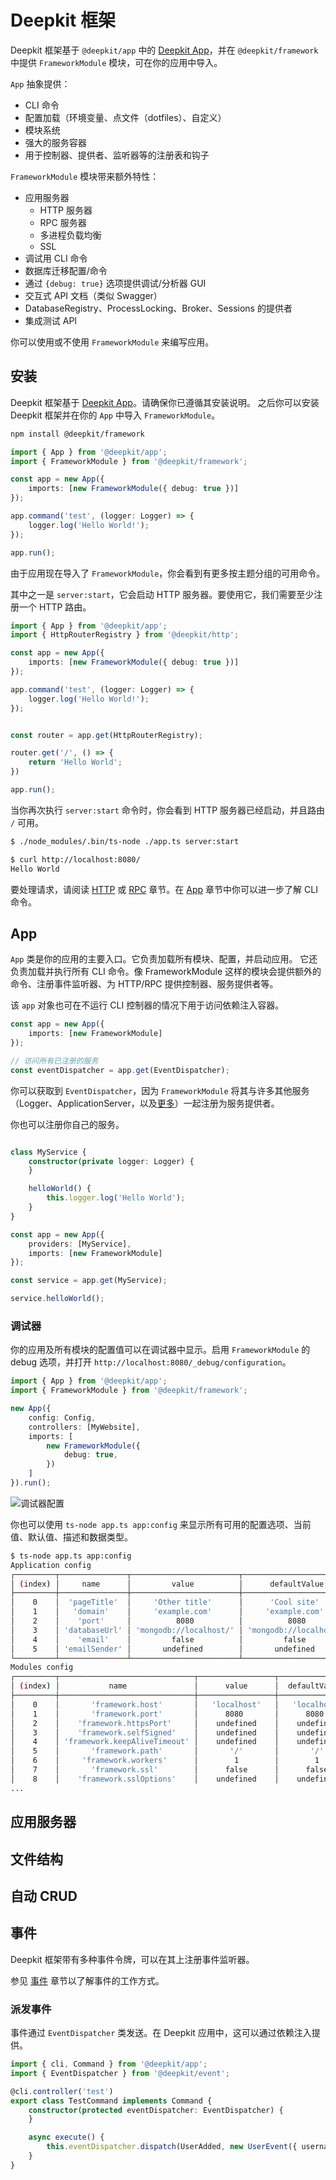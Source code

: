 # Deepkit 框架

Deepkit 框架基于 `@deepkit/app` 中的 [Deepkit App](./app.md)，并在 `@deepkit/framework` 中提供 `FrameworkModule` 模块，可在你的应用中导入。

`App` 抽象提供：

- CLI 命令
- 配置加载（环境变量、点文件（dotfiles）、自定义）
- 模块系统
- 强大的服务容器
- 用于控制器、提供者、监听器等的注册表和钩子

`FrameworkModule` 模块带来额外特性：

- 应用服务器
    - HTTP 服务器
    - RPC 服务器
    - 多进程负载均衡
    - SSL
- 调试用 CLI 命令
- 数据库迁移配置/命令
- 通过 `{debug: true}` 选项提供调试/分析器 GUI
- 交互式 API 文档（类似 Swagger）
- DatabaseRegistry、ProcessLocking、Broker、Sessions 的提供者
- 集成测试 API

你可以使用或不使用 `FrameworkModule` 来编写应用。

## 安装

Deepkit 框架基于 [Deepkit App](./app.md)。请确保你已遵循其安装说明。
之后你可以安装 Deepkit 框架并在你的 `App` 中导入 `FrameworkModule`。

```sh
npm install @deepkit/framework
```

```typescript
import { App } from '@deepkit/app';
import { FrameworkModule } from '@deepkit/framework';

const app = new App({
    imports: [new FrameworkModule({ debug: true })]
});

app.command('test', (logger: Logger) => {
    logger.log('Hello World!');
});

app.run();
```

由于应用现在导入了 `FrameworkModule`，你会看到有更多按主题分组的可用命令。

其中之一是 `server:start`，它会启动 HTTP 服务器。要使用它，我们需要至少注册一个 HTTP 路由。

```typescript
import { App } from '@deepkit/app';
import { HttpRouterRegistry } from '@deepkit/http';

const app = new App({
    imports: [new FrameworkModule({ debug: true })]
});

app.command('test', (logger: Logger) => {
    logger.log('Hello World!');
});


const router = app.get(HttpRouterRegistry);

router.get('/', () => {
    return 'Hello World';
})

app.run();
```

当你再次执行 `server:start` 命令时，你会看到 HTTP 服务器已经启动，并且路由 `/` 可用。

```sh
$ ./node_modules/.bin/ts-node ./app.ts server:start
```

```sh
$ curl http://localhost:8080/
Hello World
```

要处理请求，请阅读 [HTTP](http.md) 或 [RPC](rpc.md) 章节。在 [App](app.md) 章节中你可以进一步了解 CLI 命令。

## App

`App` 类是你的应用的主要入口。它负责加载所有模块、配置，并启动应用。
它还负责加载并执行所有 CLI 命令。像 FrameworkModule 这样的模块会提供额外的命令、注册事件监听器、为 HTTP/RPC 提供控制器、服务提供者等。

该 `app` 对象也可在不运行 CLI 控制器的情况下用于访问依赖注入容器。

```typescript
const app = new App({
    imports: [new FrameworkModule]
});

// 访问所有已注册的服务
const eventDispatcher = app.get(EventDispatcher);
```

你可以获取到 `EventDispatcher`，因为 `FrameworkModule` 将其与许多其他服务（Logger、ApplicationServer，以及[更多](https://github.com/deepkit/deepkit-framework/blob/master/packages/framework/src/module.ts)）一起注册为服务提供者。

你也可以注册你自己的服务。

```typescript

class MyService {
    constructor(private logger: Logger) {
    }

    helloWorld() {
        this.logger.log('Hello World');
    }
}

const app = new App({
    providers: [MyService],
    imports: [new FrameworkModule]
});

const service = app.get(MyService);

service.helloWorld();
```

### 调试器

你的应用及所有模块的配置值可以在调试器中显示。启用 `FrameworkModule` 的 debug 选项，并打开 `http://localhost:8080/_debug/configuration`。

```typescript
import { App } from '@deepkit/app';
import { FrameworkModule } from '@deepkit/framework';

new App({
    config: Config,
    controllers: [MyWebsite],
    imports: [
        new FrameworkModule({
            debug: true,
        })
    ]
}).run();
```

![调试器配置](/assets/documentation/framework/debugger-configuration.png)

你也可以使用 `ts-node app.ts app:config` 来显示所有可用的配置选项、当前值、默认值、描述和数据类型。

```sh
$ ts-node app.ts app:config
Application config
┌─────────┬───────────────┬────────────────────────┬────────────────────────┬─────────────┬───────────┐
│ (index) │     name      │         value          │      defaultValue      │ description │   type    │
├─────────┼───────────────┼────────────────────────┼────────────────────────┼─────────────┼───────────┤
│    0    │  'pageTitle'  │     'Other title'      │      'Cool site'       │     ''      │ 'string'  │
│    1    │   'domain'    │     'example.com'      │     'example.com'      │     ''      │ 'string'  │
│    2    │    'port'     │          8080          │          8080          │     ''      │ 'number'  │
│    3    │ 'databaseUrl' │ 'mongodb://localhost/' │ 'mongodb://localhost/' │     ''      │ 'string'  │
│    4    │    'email'    │         false          │         false          │     ''      │ 'boolean' │
│    5    │ 'emailSender' │       undefined        │       undefined        │     ''      │ 'string?' │
└─────────┴───────────────┴────────────────────────┴────────────────────────┴─────────────┴───────────┘
Modules config
┌─────────┬──────────────────────────────┬─────────────────┬─────────────────┬────────────────────────────────────────────────────────────────────────────────────────────────────┬────────────┐
│ (index) │           name               │      value      │  defaultValue   │                                            description                                             │    type    │
├─────────┼──────────────────────────────┼─────────────────┼─────────────────┼────────────────────────────────────────────────────────────────────────────────────────────────────┼────────────┤
│    0    │       'framework.host'       │   'localhost'   │   'localhost'   │                                                 ''                                                 │  'string'  │
│    1    │       'framework.port'       │      8080       │      8080       │                                                 ''                                                 │  'number'  │
│    2    │    'framework.httpsPort'     │    undefined    │    undefined    │ 'If httpsPort and ssl is defined, then the https server is started additional to the http-server.' │ 'number?'  │
│    3    │    'framework.selfSigned'    │    undefined    │    undefined    │           'If for ssl: true the certificate and key should be automatically generated.'            │ 'boolean?' │
│    4    │ 'framework.keepAliveTimeout' │    undefined    │    undefined    │                                                 ''                                                 │ 'number?'  │
│    5    │       'framework.path'       │       '/'       │       '/'       │                                                 ''                                                 │  'string'  │
│    6    │     'framework.workers'      │        1        │        1        │                                                 ''                                                 │  'number'  │
│    7    │       'framework.ssl'        │      false      │      false      │                                       'Enables HTTPS server'                                       │ 'boolean'  │
│    8    │    'framework.sslOptions'    │    undefined    │    undefined    │                   'Same interface as tls.SecureContextOptions & tls.TlsOptions.'                   │   'any'    │
...
```

## 应用服务器

## 文件结构

## 自动 CRUD

## 事件

Deepkit 框架带有多种事件令牌，可以在其上注册事件监听器。

参见 [事件](./app/events.md) 章节以了解事件的工作方式。

### 派发事件

事件通过 `EventDispatcher` 类发送。在 Deepkit 应用中，这可以通过依赖注入提供。

```typescript
import { cli, Command } from '@deepkit/app';
import { EventDispatcher } from '@deepkit/event';

@cli.controller('test')
export class TestCommand implements Command {
    constructor(protected eventDispatcher: EventDispatcher) {
    }

    async execute() {
        this.eventDispatcher.dispatch(UserAdded, new UserEvent({ username: 'Peter' }));
    }
}
```